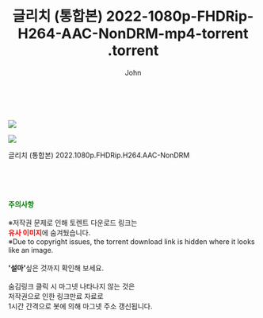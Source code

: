 ﻿---
layout: post
title:  "                   글리치 (통합본) 2022-1080p-FHDRip-H264-AAC-NonDRM-mp4-torrent                .torrent"
author: John
categories: [ 영화 ]
tags: [  ]
image: https://torrentrj59.com/uploadfile/full/da1fabaafdb7b4b8e68b12e647f9b5c87b105c6a.jpg"/></p><p><img src="https://torrentrj59.com/uploadfile/full/a01d4dac87a48b9c26ef2c97f168e76379ec46c5.jpg 
description: "                   글리치 (통합본) 2022-1080p-FHDRip-H264-AAC-NonDRM-mp4-torrent                 torrent 정보 공유"
toc: true
toc_sticky: true
---

<br>
<p><img src="https://torrentrj59.com/uploadfile/full/da1fabaafdb7b4b8e68b12e647f9b5c87b105c6a.jpg"/></p><p><img src="https://torrentrj59.com/uploadfile/full/a01d4dac87a48b9c26ef2c97f168e76379ec46c5.jpg"/></p>
 글리치 (통합본) 2022.1080p.FHDRip.H264.AAC-NonDRM  
    
<br><br><br>
<p data-ke-size="size16"><b><span style="color: green;">주의사항</span></b><br /><br />※저작권 문제로 인해 토렌트 다운로드 링크는<br /><b><span style="color: red;">유사 이미지</span></b>에 숨겨뒀습니다.<br />※Due to copyright issues, the torrent download link is hidden where it looks like an image.<br /><br /><b>'설마'</b>싶은 것까지 확인해 보세요.<br /><br />숨김링크 클릭 시 마그넷 나타나지 않는 것은<br />저작권으로 인한 링크만료 자료로<br />1시간 간격으로 봇에 의해 마그넷 주소 갱신됩니다.</p>
